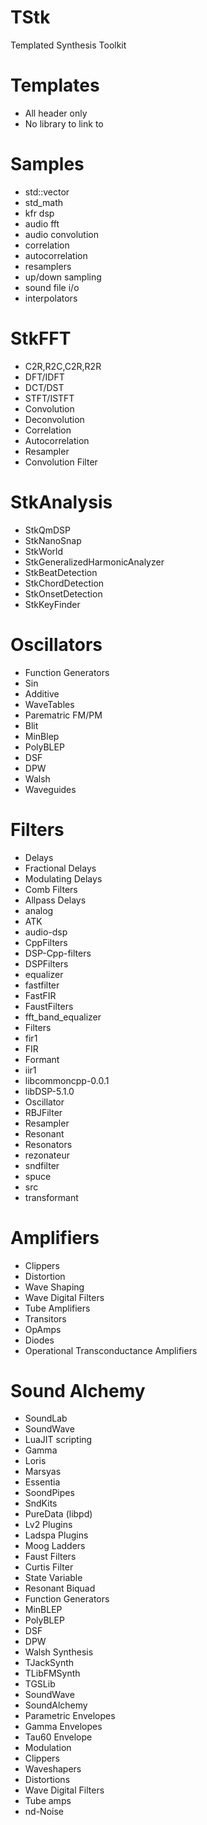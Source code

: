 # TStk
Templated Synthesis Toolkit

# Templates
* All header only
* No library to link to 

# Samples
* std::vector
* std_math
* kfr dsp 
* audio fft
* audio convolution
* correlation 
* autocorrelation
* resamplers
* up/down sampling
* sound file i/o
* interpolators

# StkFFT
* C2R,R2C,C2R,R2R
* DFT/IDFT
* DCT/DST
* STFT/ISTFT
* Convolution
* Deconvolution
* Correlation
* Autocorrelation
* Resampler 
* Convolution Filter

# StkAnalysis
* StkQmDSP
* StkNanoSnap
* StkWorld
* StkGeneralizedHarmonicAnalyzer
* StkBeatDetection
* StkChordDetection
* StkOnsetDetection
* StkKeyFinder

# Oscillators
* Function Generators
* Sin
* Additive 
* WaveTables
* Parematric FM/PM 
* Blit
* MinBlep
* PolyBLEP
* DSF
* DPW
* Walsh
* Waveguides 

# Filters
* Delays
* Fractional Delays
* Modulating Delays
* Comb Filters
* Allpass Delays
* analog
* ATK
* audio-dsp
* CppFilters
* DSP-Cpp-filters
* DSPFilters
* equalizer
* fastfilter
* FastFIR
* FaustFilters
* fft_band_equalizer
* Filters
* fir1
* FIR
* Formant
* iir1
* libcommoncpp-0.0.1
* libDSP-5.1.0
* Oscillator
* RBJFilter
* Resampler
* Resonant
* Resonators
* rezonateur
* sndfilter
* spuce
* src
* transformant    

# Amplifiers
* Clippers
* Distortion
* Wave Shaping
* Wave Digital Filters
* Tube Amplifiers
* Transitors
* OpAmps
* Diodes
* Operational Transconductance Amplifiers


# Sound Alchemy
* SoundLab
* SoundWave
* LuaJIT scripting
* Gamma
* Loris
* Marsyas
* Essentia
* SoondPipes
* SndKits
* PureData (libpd)
* Lv2 Plugins
* Ladspa Plugins
* Moog Ladders
* Faust Filters
* Curtis Filter
* State Variable
* Resonant Biquad
* Function Generators
* MinBLEP
* PolyBLEP
* DSF
* DPW
* Walsh Synthesis
* TJackSynth
* TLibFMSynth
* TGSLib
* SoundWave
* SoundAlchemy
* Parametric Envelopes
* Gamma Envelopes
* Tau60 Envelope
* Modulation 
* Clippers
* Waveshapers
* Distortions
* Wave Digital Filters
* Tube amps
* nd-Noise
